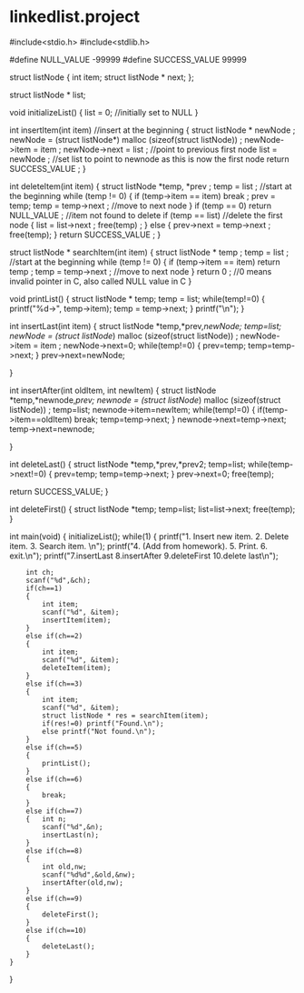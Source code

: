 # linkedlist.project

#include<stdio.h>
#include<stdlib.h>


#define NULL_VALUE -99999
#define SUCCESS_VALUE 99999

struct listNode
{
    int item;
    struct listNode * next;
};

struct listNode * list;

void initializeList()
{
    list = 0;  //initially set to NULL
}

int insertItem(int item) //insert at the beginning
{
	struct listNode * newNode ;
	newNode = (struct listNode*) malloc (sizeof(struct listNode)) ;
	newNode->item = item ;
	newNode->next = list ; //point to previous first node
	list = newNode ; //set list to point to newnode as this is now the first node
	return SUCCESS_VALUE ;
}


int deleteItem(int item)
{
	struct listNode *temp, *prev ;
	temp = list ; //start at the beginning
	while (temp != 0)
	{
		if (temp->item == item) break ;
		prev = temp;
		temp = temp->next ; //move to next node
	}
	if (temp == 0) return NULL_VALUE ; //item not found to delete
	if (temp == list) //delete the first node
	{
		list = list->next ;
		free(temp) ;
	}
	else
	{
		prev->next = temp->next ;
		free(temp);
	}
	return SUCCESS_VALUE ;
}


struct listNode * searchItem(int item)
{
	struct listNode * temp ;
	temp = list ; //start at the beginning
	while (temp != 0)
	{
		if (temp->item == item) return temp ;
		temp = temp->next ; //move to next node
	}
	return 0 ; //0 means invalid pointer in C, also called NULL value in C
}

void printList()
{
    struct listNode * temp;
    temp = list;
    while(temp!=0)
    {
        printf("%d->", temp->item);
        temp = temp->next;
    }
    printf("\n");
}

int insertLast(int item)
{
    struct listNode *temp,*prev,*newNode;
    temp=list;
    newNode = (struct listNode*) malloc (sizeof(struct listNode)) ;
	newNode->item = item ;
	newNode->next=0;
    while(temp!=0)
    {   prev=temp;
        temp=temp->next;
    }
    prev->next=newNode;


}

int insertAfter(int oldItem, int newItem)
{
    struct listNode *temp,*newnode,*prev;
    newnode = (struct listNode*) malloc (sizeof(struct listNode)) ;
    temp=list;
    newnode->item=newItem;
    while(temp!=0)
    {
        if(temp->item==oldItem)
            break;
        temp=temp->next;
    }
    newnode->next=temp->next;
    temp->next=newnode;


}

int deleteLast()
{
struct listNode *temp,*prev,*prev2;
temp=list;
while(temp->next!=0)
{   prev=temp;
    temp=temp->next;
}
prev->next=0;
free(temp);

return SUCCESS_VALUE;
}

int deleteFirst()
{   struct listNode *temp;
    temp=list;
    list=list->next;
    free(temp);
}


int main(void)
{
    initializeList();
    while(1)
    {
        printf("1. Insert new item. 2. Delete item. 3. Search item. \n");
        printf("4. (Add from homework). 5. Print. 6. exit.\n");
        printf("7.insertLast 8.insertAfter 9.deleteFirst 10.delete last\n");

        int ch;
        scanf("%d",&ch);
        if(ch==1)
        {
            int item;
            scanf("%d", &item);
            insertItem(item);
        }
        else if(ch==2)
        {
            int item;
            scanf("%d", &item);
            deleteItem(item);
        }
        else if(ch==3)
        {
            int item;
            scanf("%d", &item);
            struct listNode * res = searchItem(item);
            if(res!=0) printf("Found.\n");
            else printf("Not found.\n");
        }
        else if(ch==5)
        {
            printList();
        }
        else if(ch==6)
        {
            break;
        }
        else if(ch==7)
        {   int n;
            scanf("%d",&n);
            insertLast(n);
        }
        else if(ch==8)
        {
            int old,nw;
            scanf("%d%d",&old,&nw);
            insertAfter(old,nw);
        }
        else if(ch==9)
        {
            deleteFirst();
        }
        else if(ch==10)
        {
            deleteLast();
        }
    }

}
